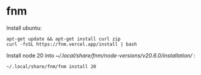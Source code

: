 # fnm

Install ubuntu:

```
apt-get update && apt-get install curl zip
curl -fsSL https://fnm.vercel.app/install | bash
```

Install node 20 into _~/.local/share/fnm/node-versions/v20.6.0/installation/_ :

```
~/.local/share/fnm/fnm install 20
```
